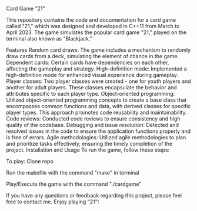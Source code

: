Card Game "21"

This repository contains the code and documentation for a card game called "21," which was designed and developed in C++11 from March to April 2023. The game simulates the popular card game "21," played on the terminal also known as "Blackjack."

Features
Random card draws: The game includes a mechanism to randomly draw cards from a deck, simulating the element of chance in the game.
Dependent cards: Certain cards have dependencies on each other, affecting the gameplay and strategy.
High-definition mode: Implemented a high-definition mode for enhanced visual experience during gameplay.
Player classes: Two player classes were created - one for youth players and another for adult players. These classes encapsulate the behavior and attributes specific to each player type.
Object-oriented programming: Utilized object-oriented programming concepts to create a base class that encompasses common functions and data, with derived classes for specific player types. This approach promotes code reusability and maintainability.
Code reviews: Conducted code reviews to ensure consistency and high quality of the codebase.
Debugging and issue resolution: Detected and resolved issues in the code to ensure the application functions properly and is free of errors.
Agile methodologies: Utilized agile methodologies to plan and prioritize tasks effectively, ensuring the timely completion of the project.
Installation and Usage
To run the game, follow these steps:

To play:
Clone repo

Run the makefile with the command "make" in terminal

Play/Execute the game with the command "./cardgame"

If you have any questions or feedback regarding this project, please feel free to contact me. Enjoy playing "21"!
